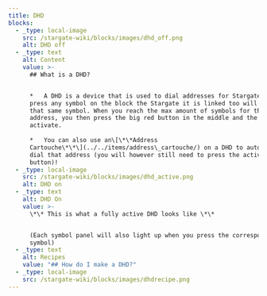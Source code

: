 ```yaml
---
title: DHD
blocks:
  - _type: local-image
    src: /stargate-wiki/blocks/images/dhd_off.png
    alt: DHD off
  - _type: text
    alt: Content
    value: >-
      ## What is a DHD?


      *   A DHD is a device that is used to dial addresses for Stargates. If you
      press any symbol on the block the Stargate it is linked too will activate
      that same symbol. When you reach the max amount of symbols for that
      address, you then press the big red button in the middle and the gate will
      activate.
          
      *   You can also use an\[\*\*Address
      Cartouche\*\*\](../../items/address\_cartouche/) on a DHD to automatically
      dial that address (you will however still need to press the activation
      button)!
  - _type: local-image
    src: /stargate-wiki/blocks/images/dhd_active.png
    alt: DHD on
  - _type: text
    alt: DHD On
    value: >-
      \*\* This is what a fully active DHD looks like \*\*


      (Each symbol panel will also light up when you press the corresponding
      symbol)
  - _type: text
    alt: Recipes
    value: "## How do I make a DHD?"
  - _type: local-image
    src: /stargate-wiki/blocks/images/dhdrecipe.png
---
```


